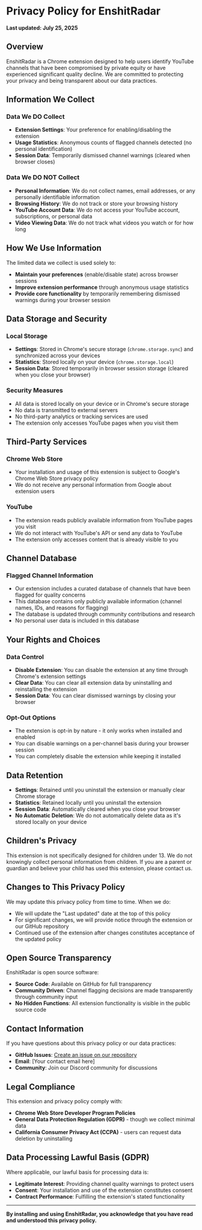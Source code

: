 # Privacy Policy for EnshitRadar

**Last updated: July 25, 2025**

## Overview

EnshitRadar is a Chrome extension designed to help users identify YouTube channels that have been compromised by private equity or have experienced significant quality decline. We are committed to protecting your privacy and being transparent about our data practices.

## Information We Collect

### Data We DO Collect

- **Extension Settings**: Your preference for enabling/disabling the extension
- **Usage Statistics**: Anonymous counts of flagged channels detected (no personal identification)
- **Session Data**: Temporarily dismissed channel warnings (cleared when browser closes)

### Data We DO NOT Collect

- **Personal Information**: We do not collect names, email addresses, or any personally identifiable information
- **Browsing History**: We do not track or store your browsing history
- **YouTube Account Data**: We do not access your YouTube account, subscriptions, or personal data
- **Video Viewing Data**: We do not track what videos you watch or for how long

## How We Use Information

The limited data we collect is used solely to:

- **Maintain your preferences** (enable/disable state) across browser sessions
- **Improve extension performance** through anonymous usage statistics
- **Provide core functionality** by temporarily remembering dismissed warnings during your browser session

## Data Storage and Security

### Local Storage

- **Settings**: Stored in Chrome's secure storage (`chrome.storage.sync`) and synchronized across your devices
- **Statistics**: Stored locally on your device (`chrome.storage.local`)
- **Session Data**: Stored temporarily in browser session storage (cleared when you close your browser)

### Security Measures

- All data is stored locally on your device or in Chrome's secure storage
- No data is transmitted to external servers
- No third-party analytics or tracking services are used
- The extension only accesses YouTube pages when you visit them

## Third-Party Services

### Chrome Web Store

- Your installation and usage of this extension is subject to Google's Chrome Web Store privacy policy
- We do not receive any personal information from Google about extension users

### YouTube

- The extension reads publicly available information from YouTube pages you visit
- We do not interact with YouTube's API or send any data to YouTube
- The extension only accesses content that is already visible to you

## Channel Database

### Flagged Channel Information

- Our extension includes a curated database of channels that have been flagged for quality concerns
- This database contains only publicly available information (channel names, IDs, and reasons for flagging)
- The database is updated through community contributions and research
- No personal user data is included in this database

## Your Rights and Choices

### Data Control

- **Disable Extension**: You can disable the extension at any time through Chrome's extension settings
- **Clear Data**: You can clear all extension data by uninstalling and reinstalling the extension
- **Session Data**: You can clear dismissed warnings by closing your browser

### Opt-Out Options

- The extension is opt-in by nature - it only works when installed and enabled
- You can disable warnings on a per-channel basis during your browser session
- You can completely disable the extension while keeping it installed

## Data Retention

- **Settings**: Retained until you uninstall the extension or manually clear Chrome storage
- **Statistics**: Retained locally until you uninstall the extension
- **Session Data**: Automatically cleared when you close your browser
- **No Automatic Deletion**: We do not automatically delete data as it's stored locally on your device

## Children's Privacy

This extension is not specifically designed for children under 13. We do not knowingly collect personal information from children. If you are a parent or guardian and believe your child has used this extension, please contact us.

## Changes to This Privacy Policy

We may update this privacy policy from time to time. When we do:

- We will update the "Last updated" date at the top of this policy
- For significant changes, we will provide notice through the extension or our GitHub repository
- Continued use of the extension after changes constitutes acceptance of the updated policy

## Open Source Transparency

EnshitRadar is open source software:

- **Source Code**: Available on GitHub for full transparency
- **Community Driven**: Channel flagging decisions are made transparently through community input
- **No Hidden Functions**: All extension functionality is visible in the public source code

## Contact Information

If you have questions about this privacy policy or our data practices:

- **GitHub Issues**: [Create an issue on our repository](https://github.com/justmadlime/EnshitRadar/issues)
- **Email**: [Your contact email here]
- **Community**: Join our Discord community for discussions

## Legal Compliance

This extension and privacy policy comply with:

- **Chrome Web Store Developer Program Policies**
- **General Data Protection Regulation (GDPR)** - though we collect minimal data
- **California Consumer Privacy Act (CCPA)** - users can request data deletion by uninstalling

## Data Processing Lawful Basis (GDPR)

Where applicable, our lawful basis for processing data is:

- **Legitimate Interest**: Providing channel quality warnings to protect users
- **Consent**: Your installation and use of the extension constitutes consent
- **Contract Performance**: Fulfilling the extension's stated functionality

---

**By installing and using EnshitRadar, you acknowledge that you have read and understood this privacy policy.**
